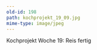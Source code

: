 ```yaml
---
old-id: 198
path: kochprojekt_19_09.jpg
mime-type: image/jpeg
---
```

Kochprojekt Woche 19:
Reis fertig
